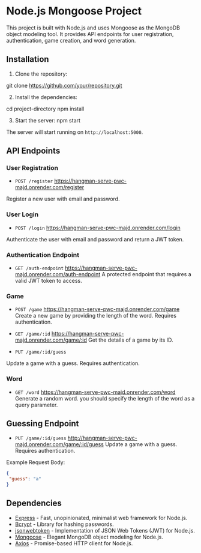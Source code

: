 
# Node.js Mongoose Project

This project is built with Node.js and uses Mongoose as the MongoDB object modeling tool. It provides API endpoints for user registration, authentication, game creation, and word generation.

## Installation

1. Clone the repository:

git clone https://github.com/your/repository.git

2. Install the dependencies:

cd project-directory
npm install

3. Start the server:
npm start


The server will start running on `http://localhost:5000`.

## API Endpoints

### User Registration

- `POST /register`
https://hangman-serve-pwc-majd.onrender.com/register

Register a new user with email and password.

### User Login

- `POST /login`
https://hangman-serve-pwc-majd.onrender.com/login

Authenticate the user with email and password and return a JWT token.

### Authentication Endpoint

- `GET /auth-endpoint`
https://hangman-serve-pwc-majd.onrender.com/auth-endpoint
A protected endpoint that requires a valid JWT token to access.

### Game

- `POST /game`
https://hangman-serve-pwc-majd.onrender.com/game
Create a new game by providing the length of the word. Requires authentication.

- `GET /game/:id`
https://hangman-serve-pwc-majd.onrender.com/game/:id
Get the details of a game by its ID.

- `PUT /game/:id/guess`

Update a game with a guess. Requires authentication.

### Word

- `GET /word`
https://hangman-serve-pwc-majd.onrender.com/word
Generate a random word.  you should specify the length of the word as a query parameter.

## Guessing Endpoint

- `PUT /game/:id/guess`
http://hangman-serve-pwc-majd.onrender.com/game/:id/guess
Update a game with a guess. Requires authentication.

Example Request Body:
```json
{
 "guess": "a"
}

```
##  Dependencies

- [Express](https://expressjs.com/) - Fast, unopinionated, minimalist web framework for Node.js.
- [Bcrypt](https://www.npmjs.com/package/bcrypt) - Library for hashing passwords.
- [jsonwebtoken](https://www.npmjs.com/package/jsonwebtoken) - Implementation of JSON Web Tokens (JWT) for Node.js.
- [Mongoose](https://mongoosejs.com/) - Elegant MongoDB object modeling for Node.js.
- [Axios](https://axios-http.com/) - Promise-based HTTP client for Node.js.


